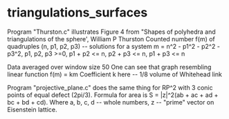 # triangulations_surfaces

Program "Thurston.c" illustrates Figure 4 from "Shapes of polyhedra and triangulations of the sphere', William P Thurston
Counted number  f(m) of quadruples (n, p1, p2, p3) -- solutions  for a system
m = n^2 - p1^2 - p2^2 - p3^2, p1, p2, p3 >=0, p1 + p2 <= n, p2 + p3 <= n, p1 + p3 <=  n

Data averaged over window size 50
One can see that graph resembling linear function f(m) = km
Coefficient k here -- 1/8 volume of Whitehead link

Program "projective_plane.c" does the same thing for RP^2 with 3 conic points of equal defect (2pi/3).
Formula for area is S = |z|^2(ab + ac + ad + bc + bd + cd). Where a, b, c, d -- whole numbers, z -- "prime"  vector on Eisenstein lattice.
